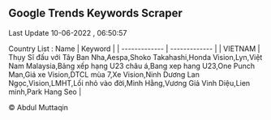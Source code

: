 

## Google Trends Keywords Scraper 
 
Last Update 10-06-2022 , 06:50:57

Country List :
 Name  | Keyword |
| ------------- | ------------- |
| VIETNAM | Thụy Sĩ đấu với Tây Ban Nha,Aespa,Shoko Takahashi,Honda Vision,Lyn,Việt Nam Malaysia,Bảng xếp hạng U23 châu á,Bang xep hang U23,One Punch Man,Giá xe Vision,DTCL mùa 7,Xe Vision,Ninh Dương Lan Ngọc,Vision,LMHT,Lối nhỏ vào đời,Minh Hằng,Vương Giả Vinh Diệu,Lien minh,Park Hang Seo |



© Abdul Muttaqin 
